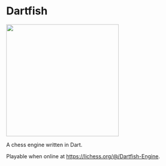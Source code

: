 # Dartfish

<img src="https://i.imgur.com/6002Lu3.png" width="300">

A chess engine written in Dart.

Playable when online at https://lichess.org/@/Dartfish-Engine.
